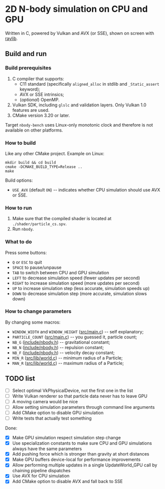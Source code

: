# 2D N-body simulation on CPU and GPU

Written in C, powered by Vulkan and AVX (or SSE), shown on screen with [raylib](https://github.com/raysan5/raylib).

## Build and run

### Build prerequisites

1. C compiler that supports:
    * C11 standard (specifically `aligned_alloc` in stdlib and `_Static_assert` keyword);
    * AVX or SSE intrinsics;
    * (*optional*) OpenMP.
2. Vulkan SDK, including `glslc` and validation layers. Only Vulkan 1.0 features are used.
3. CMake version 3.20 or later.

Target `nbody-bench` uses Linux-only monotonic clock and therefore is not available on other platforms.

### How to build

Like any other CMake project. Example on Linux:

```shell
mkdir build && cd build
cmake -DCMAKE_BUILD_TYPE=Release ..
make
```

Build options:

* `USE_AVX` (default `ON`) -- indicates whether CPU simulation should use AVX or SSE.

### How to run

1. Make sure that the compiled shader is located at `./shader/particle_cs.spv`.
2. Run `nbody`.

### What to do

Press some buttons:

* `Q` or `ESC` to quit
* `SPACE` to pause/unpause
* `TAB` to switch between CPU and GPU simulation
* `LEFT` to decrease simulation speed (fewer updates per second)
* `RIGHT` to increase simulation speed (more updates per second)
* `UP` to increase simulation step (less accurate, simulation speeds up)
* `DOWN` to decrease simulation step (more accurate, simulation slows down)

### How to change parameters

By changing some macros:

* `WINDOW_WIDTH` and `WINDOW_HEIGHT` ([src/main.c](src/main.c#L39)) -- self explanatory;
* `PARTICLE_COUNT` ([src/main.c](src/main.c#L18)) -- you guessed it, particle count;
* `NB_G` ([include/nbody.h](include/nbody.h#L10)) -- gravitational constant;
* `NB_N` ([include/nbody.h](include/nbody.h#L16)) -- repulsion constant;
* `NB_F` ([include/nbody.h](include/nbody.h#L22)) -- velocity decay constant;
* `MIN_R` ([src/lib/world.c](src/lib/world.c#L12)) -- minimum radius of a Particle;
* `MAN_R` ([src/lib/world.c](src/lib/world.c#L15)) -- maximum radius of a Particle;

## TODO list

- [ ] Select optimal VkPhysicalDevice, not the first one in the list
- [ ] Write Vulkan renderer so that particle data never has to leave GPU
- [ ] A moving camera would be nice
- [ ] Allow setting simulation parameters through command line arguments
- [ ] Add CMake option to disable GPU simulation
- [ ] Write tests that actually test something

Done:

- [x] Make GPU simulation respect simulation step change
- [x] Use specialization constants to make sure CPU and GPU simulations always have the same parameters
- [x] Add pushing force which is stronger than gravity at short distances
- [x] Make GPU buffers device-local for performance improvements
- [x] Allow performing multiple updates in a single UpdateWorld_GPU call by chaining pipeline dispatches
- [x] Use AVX for CPU simulation
- [x] Add CMake option to disable AVX and fall back to SSE
